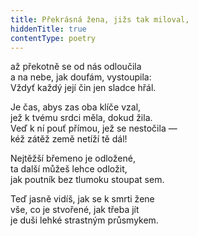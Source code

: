 ```yaml
---
title: Překrásná žena, jižs tak miloval,
hiddenTitle: true
contentType: poetry
---
```


<section>

až překotně se od nás odloučila  
a na nebe, jak doufám, vystoupila:  
Vždyť každý její čin jen sladce hřál.

</section>

<section>

Je čas, abys zas oba klíče vzal,  
jež k tvému srdci měla, dokud žila.  
Veď k ní pouť přímou, jež se nestočila —  
kéž zátěž země netíží tě dál!

</section>

<section>

Nejtěžší břemeno je odložené,  
ta další můžeš lehce odložit,  
jak poutník bez tlumoku stoupat sem.

</section>

<section>

Teď jasně vidíš, jak se k smrti žene  
vše, co je stvořené, jak třeba jít  
je duši lehké strastným průsmykem.

</section>
